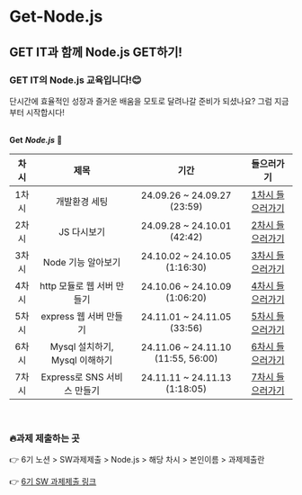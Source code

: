 # Get-Node.js
## GET IT과 함께 Node.js GET하기!

### GET IT의 Node.js 교육입니다!😊 

단시간에 효율적인 성장과 즐거운 배움을 모토로 달려나갈 준비가 되셨나요?
그럼 지금부터 시작합시다! 
<br/><br/>

**Get** **_Node.js_** 👊

|차시|제목|기간|들으러가기|
|:---:|:---:|:---:|:---:|
|1차시|개발환경 세팅|24.09.26 ~ 24.09.27 (23:59)|[1차시 들으러가기](https://github.com/getit-knu/Get-Node.js/tree/main/1%EC%B0%A8%EC%8B%9C)|
|2차시|JS 다시보기|24.09.28 ~ 24.10.01 (42:42)|[2차시 들으러가기](https://github.com/getit-knu/Get-Node.js/tree/main/2%EC%B0%A8%EC%8B%9C)|
|3차시|Node 기능 알아보기|24.10.02 ~ 24.10.05 (1:16:30)|[3차시 들으러가기](https://github.com/getit-knu/Get-Node.js/tree/main/3%EC%B0%A8%EC%8B%9C)|
|4차시|http 모듈로 웹 서버 만들기|24.10.06 ~ 24.10.09 (1:06:20)|[4차시 들으러가기](https://github.com/getit-knu/Get-Node.js/tree/main/4%EC%B0%A8%EC%8B%9C)|
|5차시|express 웹 서버 만들기|24.11.01 ~ 24.11.05 (33:56)|[5차시 들으러가기](https://github.com/getit-knu/Get-Node.js/tree/main/5%EC%B0%A8%EC%8B%9C)|
|6차시|Mysql 설치하기, Mysql 이해하기|24.11.06 ~ 24.11.10 (11:55, 56:00)|[6차시 들으러가기](https://github.com/getit-knu/Get-Node.js/tree/main/6%EC%B0%A8%EC%8B%9C)|
|7차시|Express로 SNS 서비스 만들기|24.11.11 ~ 24.11.13 (1:18:05)|[7차시 들으러가기](https://github.com/getit-knu/Get-Node.js/tree/main/7%EC%B0%A8%EC%8B%9C)|


<br/>

### 🔥과제 제출하는 곳 
👉 6기 노션 > SW과제제출 > Node.js > 해당 차시 > 본인이름 > 과제제출란

👉 [6기 SW 과제제출 링크](https://www.notion.so/SW-8502eeef321b43e2ad13ece0f626be33)
